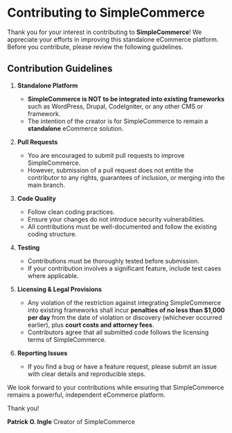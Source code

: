 # Contributing to SimpleCommerce

Thank you for your interest in contributing to **SimpleCommerce**! We appreciate your efforts in improving this standalone eCommerce platform. Before you contribute, please review the following guidelines.

## Contribution Guidelines

1. **Standalone Platform**
   - **SimpleCommerce is NOT to be integrated into existing frameworks** such as WordPress, Drupal, CodeIgniter, or any other CMS or framework.
   - The intention of the creator is for SimpleCommerce to remain a **standalone** eCommerce solution.

2. **Pull Requests**
   - You are encouraged to submit pull requests to improve SimpleCommerce.
   - However, submission of a pull request does not entitle the contributor to any rights, guarantees of inclusion, or merging into the main branch.

3. **Code Quality**
   - Follow clean coding practices.
   - Ensure your changes do not introduce security vulnerabilities.
   - All contributions must be well-documented and follow the existing coding structure.

4. **Testing**
   - Contributions must be thoroughly tested before submission.
   - If your contribution involves a significant feature, include test cases where applicable.

5. **Licensing & Legal Provisions**
   - Any violation of the restriction against integrating SimpleCommerce into existing frameworks shall incur **penalties of no less than $1,000 per day** from the date of violation or discovery (whichever occurred earlier), plus **court costs and attorney fees**.
   - Contributors agree that all submitted code follows the licensing terms of SimpleCommerce.

6. **Reporting Issues**
   - If you find a bug or have a feature request, please submit an issue with clear details and reproducible steps.

We look forward to your contributions while ensuring that SimpleCommerce remains a powerful, independent eCommerce platform.

Thank you!

**Patrick O. Ingle**
Creator of SimpleCommerce
